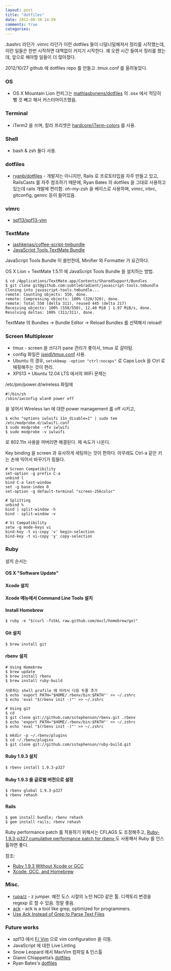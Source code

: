 ```yaml
---
layout: post
title: "dotfiles"
date: 2012-08-30 14:59
comments: true
categories: 
---
```


.bashrc 라던가 .vimrc 라던가 이런 dotfiles 들이 너덜너덜해져서 정리를 시작했는데, 이런 일들은 한번 시작하면 대책없이 커지기 시작한다.
꽤 오랜 시간 들여서 정리를 했는데, 앞으로 해야할 일들이 더 많아졌다.

2012/10/27 github 에 dotfiles repo 를 만들고 .tmux.conf 를 올려놓았다.

### OS
* OS X Mountain Lion 컨피그는
[mathiasbynens/dotfiles](https://github.com/mathiasbynens/dotfiles) 의 .osx 에서 적당히 뺄 것 빼고 해서 커스터마이즈했음.

### Terminal
* iTerm2 을 쓰며, 칼라 프리셋은 
[hardcore/iTerm-colors](https://github.com/hardcore/iTerm-colors) 를 사용.

### Shell
* bash & zsh 둘다 사용.

### dotfiles
* [ryanb/dotfiles](https://github.com/ryanb/dotfiles) - 개발자는 아니지만, Rails 로 프로토타입을 자주 만들고 있고,
RailsCasts 를 자주 참조하기 때문에,
Ryan Bates 의 dotfiles 을 그대로 사용하고 있는데 rails 개발에 편리함.
oh-my-zsh 을 베이스로 사용하며, vimrc, irbrc, gitconfig, gemrc 등이 들어있음.

### vimrc
* [spf13/spf13-vim](https://github.com/spf13/spf13-vim)

### TextMate
* [jashkenas/coffee-script-tmbundle](https://github.com/jashkenas/coffee-script-tmbundle)
* [JavaScript Tools TextMate Bundle ](https://github.com/subtleGradient/javascript-tools.tmbundle) 

JavaScript Tools Bundle 이 쓸만한데, Minifier 와 Formatter 가 요긴하다.

OS X Lion + TextMate 1.5.11 에 JavaScript Tools Bundle 을 설치하는 방법.

    $ cd /Applications/TextMate.app/Contents/SharedSupport/Bundles
    $ git clone git@github.com:subtleGradient/javascript-tools.tmbundle
    Cloning into javascript-tools.tmbundle...
    remote: Counting objects: 550, done.
    remote: Compressing objects: 100% (320/320), done.
    remote: Total 550 (delta 311), reused 445 (delta 217)
    Receiving objects: 100% (550/550), 12.40 MiB | 1.97 MiB/s, done.
    Resolving deltas: 100% (311/311), done.

TextMate 의 Bundles -> Bundle Editor -> Reload Bundles 를 선택해서 reload!

### Screen Multiplexer
* tmux - screen 을 쓰다가 pane 관리가 좋아서, tmux 로 갈아탐.
* config 화일은 [jseidl/tmux.conf](https://github.com/jseidl/tmux.conf) 사용.
* Ubuntu 의 경우, `setxkbmap -option "ctrl:nocaps"` 로 Caps Lock 을 Ctrl 로 매핑해주는 것이 편리.
* XPS13 + Ubuntu 12.04 LTS 에서의 WiFi 문제는

/etc/pm/power.d/wireless 화일에

    #!/bin/sh
    /sbin/iwconfig wlan0 power off

을 넣어서 Wireless lan 에 대한 power management 를 off 시키고,

    $ echo "options iwlwifi 11n_disable=1" | sudo tee /etc/modprobe.d/iwlwifi.conf
    $ sudo modprobe -rfv iwlwifi
    $ sudo modprobe -v iwlwifi

로 802.11n 사용을 꺼버리면 해결된다. 제 속도가 나온다.

Key binding 을 screen 과 유사하게 세팅하는 것이 편하다. 아무래도 Ctrl-a 같은 키는 손에 익어서 바꾸기가 힘들다.

    # Screen Compatibility
    set-option -g prefix C-a
    unbind l
    bind C-a last-window
    set -g base-index 0
    set-option -g default-terminal "screen-256color"

    # Splitting
    unbind %
    bind | split-window -h
    bind - split-window -v

    # Vi Compatibility
    setw -g mode-keys vi
    bind-key -t vi-copy 'v' begin-selection
    bind-key -t vi-copy 'y' copy-selection

### Ruby
설치 순서는 

#### OS X "Software Update" 
#### Xcode 설치
#### Xcode 메뉴에서 Command Line Tools 설치
#### Install Homebrew

    $ ruby -e "$(curl -fsSkL raw.github.com/mxcl/homebrew/go)"

#### Git 설치

    $ brew install git

#### rbenv 설치

    # Using Homebrew
    $ brew update
    $ brew install rbenv
    $ brew install ruby-build

    사용하는 shell profile 에 따라서 다음 두줄 추가
    $ echo 'export PATH="$HOME/.rbenv/bin:$PATH"' >> ~/.zshrc
    $ echo 'eval "$(rbenv init -)"' >> ~/.zshrc

    # Using git
    $ cd
    $ git clone git://github.com/sstephenson/rbenv.git .rbenv
    $ echo 'export PATH="$HOME/.rbenv/bin:$PATH"' >> ~/.zshrc
    $ echo 'eval "$(rbenv init -)"' >> ~/.zshrc

    $ mkdir -p ~/.rbenv/plugins
    $ cd ~/.rbenv/plugins
    $ git clone git://github.com/sstephenson/ruby-build.git

#### Ruby 1.9.3 설치

    $ rbenv install 1.9.3-p327

#### Ruby 1.9.3 을 글로벌 버전으로 설정

    $ rbenv global 1.9.3-p327
    $ rbenv rehash

#### Rails

    $ gem install bundle; rbenv rehash
    $ gem install rails; rbenv rehash

Ruby performance patch 를 적용하기 위해서는 CFLAGS 도 조정해주고, 
[Ruby-1.9.3-p327 cumulative performance patch for rbenv ](https://gist.github.com/1688857)
도 사용해서 Ruby 를 인스톨하면 좋다.

참조:
* [Ruby 1.9.3 Without Xcode or GCC](http://blog.envylabs.com/post/29008340375/ruby-1-9-3-without-xcode-or-gcc)
* [Xcode, GCC, and Homebrew](http://kennethreitz.com/xcode-gcc-and-homebrew.html)

### Misc.
* [rupa/z](https://github.com/rupa/z) - z jumper. 예전 도스 시절의 노턴 NCD 같은 툴. 디렉토리 변경을 regexp 로 할 수 있음. 정말 좋음.
* [ack](http://betterthangrep.com) - ack is a tool like grep, optimized for programmers. 
* [Use Ack Instead of Grep to Parse Text Files](http://stevengharms.com/blog/2012/04/10/use-ack-instead-of-grep-to-parse-text-files/)

### Future works
* spf13 에서 [F/ Vim](https://github.com/factorylabs/vimfiles) 으로 vim configuration 을 이동.
* JavaScript 에 대한 Live Linting
* Snow Leopard 에서 MacVim 컴파일 & 인스톨
* Gianni Chiappetta’s [dotfiles](https://github.com/gf3/dotfiles)
* Ryan Bates's [dotfiles](https://github.com/ryanb/dotfiles)
